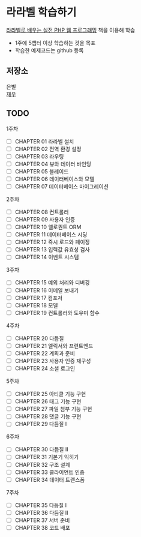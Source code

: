 # 라라벨 학습하기

[라라벨로 배우는 실전 PHP 웹 프로그래밍](https://www.aladin.co.kr/shop/wproduct.aspx?ItemId=96495117) 책을 이용해 학습  

- 1주에 5챕터 이상 학습하는 것을 목표 
- 학습한 예제코드는 github 등록

## 저장소
은별  
[재우](https://github.com/jwoosss/laravel-study)

## TODO
1주차
- [ ] CHAPTER 01 라라벨 설치   
- [ ] CHAPTER 02 전역 환경 설정   
- [ ] CHAPTER 03 라우팅 
- [ ] CHAPTER 04 뷰와 데이터 바인딩    
- [ ] CHAPTER 05 블레이드   
- [ ] CHAPTER 06 데이터베이스와 모델 
- [ ] CHAPTER 07 데이터베이스 마이그레이션   

2주차 
- [ ] CHAPTER 08 컨트롤러 
- [ ] CHAPTER 09 사용자 인증 
- [ ] CHAPTER 10 엘로퀀트 ORM 
- [ ] CHAPTER 11 데이터베이스 시딩 
- [ ] CHAPTER 12 즉시 로드와 페이징 
- [ ] CHAPTER 13 입력값 유효성 검사 
- [ ] CHAPTER 14 이벤트 시스템 

3주차
- [ ] CHAPTER 15 예외 처리와 디버깅 
- [ ] CHAPTER 16 이메일 보내기 
- [ ] CHAPTER 17 컴포저 
- [ ] CHAPTER 18 모델 
- [ ] CHAPTER 19 컨트롤러와 도우미 함수 

4주차
- [ ] CHAPTER 20 다듬질 
- [ ] CHAPTER 21 엘릭서와 프런트엔드 
- [ ] CHAPTER 22 계획과 준비 
- [ ] CHAPTER 23 사용자 인증 재구성 
- [ ] CHAPTER 24 소셜 로그인 

5주차
- [ ] CHAPTER 25 아티클 기능 구현 
- [ ] CHAPTER 26 태그 기능 구현 
- [ ] CHAPTER 27 파일 첨부 기능 구현 
- [ ] CHAPTER 28 댓글 기능 구현 
- [ ] CHAPTER 29 다듬질 I 

6주차
- [ ] CHAPTER 30 다듬질 II 
- [ ] CHAPTER 31 기본기 익히기 
- [ ] CHAPTER 32 구조 설계 
- [ ] CHAPTER 33 클라이언트 인증 
- [ ] CHAPTER 34 데이터 트랜스폼 

7주차
- [ ] CHAPTER 35 다듬질 I 
- [ ] CHAPTER 36 다듬질 II 
- [ ] CHAPTER 37 서버 준비 
- [ ] CHAPTER 38 코드 배포 
